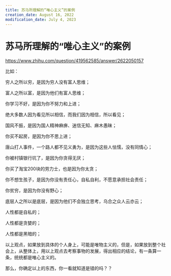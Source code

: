 ```yaml
---
title: 苏马所理解的“唯心主义”的案例
creation_date: August 16, 2022
modification_date: July 4, 2023
---
```



# 苏马所理解的“唯心主义”的案例

https://www.zhihu.com/question/419562585/answer/2622050157

比如：

穷人之所以穷，是因为穷人没有富人思维；

富人之所以富，是因为他们有富人思维；

你学习不好，是因为你不努力和上进；

绝大多数人因为看见所以相信，而我们因为相信，所以看见；

国风不振，是因为国人精神麻痹、迷信无知、麻木愚昧；

你买不起房，是因为你不思上进；

唐山打人事件，一个路人都不见义勇为，是因为这些人怯懦，没有同情心；

你被村镇银行坑了，是因为你贪得无厌；

你买了淘宝200块的劳力士，也是因为你太贪；

你不想生孩子，是因为你没有责任心，自私自利，不愿意承担社会责任；

你贫穷，是因为你没有野心；

底层人之所以是底层，是因为他们不会独立思考，乌合之众人云亦云；

人性都是自私的；

人性都是贪婪的；

人性都是黑暗的；

以上观点，如果放到具体的个人身上，可能是唯物主义的，但是，如果放到整个社会上，从整体上，用以上观点去考察事物的发展，得出相应的结论，有一条算一条，统统都是唯心主义的。

那么，你确定以上的东西，你一看就知道是错的吗？？

